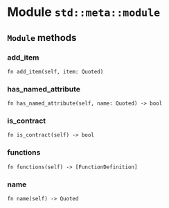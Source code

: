 # Module `std::meta::module`

## `Module` methods

### add_item

```noir
fn add_item(self, item: Quoted)
```

### has_named_attribute

```noir
fn has_named_attribute(self, name: Quoted) -> bool
```

### is_contract

```noir
fn is_contract(self) -> bool
```

### functions

```noir
fn functions(self) -> [FunctionDefinition]
```

### name

```noir
fn name(self) -> Quoted
```

